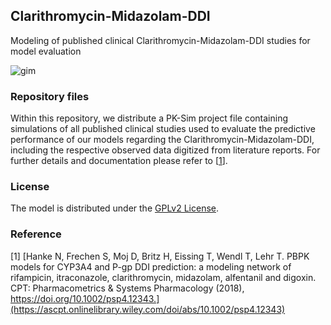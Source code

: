 ## Clarithromycin-Midazolam-DDI
Modeling of published clinical Clarithromycin-Midazolam-DDI studies for model evaluation 

![gim](https://github.com/Open-Systems-Pharmacology/Clarithromycin-Midazolam-DDI/blob/master/Clarithromycin-Midazolam-DDI.png)

### Repository files
Within this repository, we distribute a PK-Sim project file containing simulations of all published clinical studies used to evaluate the predictive performance of our models regarding the Clarithromycin-Midazolam-DDI, including the respective observed data digitized from literature reports. For further details and documentation please refer to [[1](#reference)]. 

### License
The model is distributed under the [GPLv2 License](https://github.com/Open-Systems-Pharmacology/Suite/blob/develop/LICENSE). 

### Reference
[1] [Hanke N, Frechen S, Moj D, Britz H, Eissing T, Wendl T, Lehr T. PBPK models for CYP3A4 and P-gp DDI prediction: a modeling network of rifampicin, itraconazole, clarithromycin, midazolam, alfentanil and digoxin. CPT: Pharmacometrics & Systems Pharmacology (2018), https://doi.org/10.1002/psp4.12343.](https://ascpt.onlinelibrary.wiley.com/doi/abs/10.1002/psp4.12343) 
